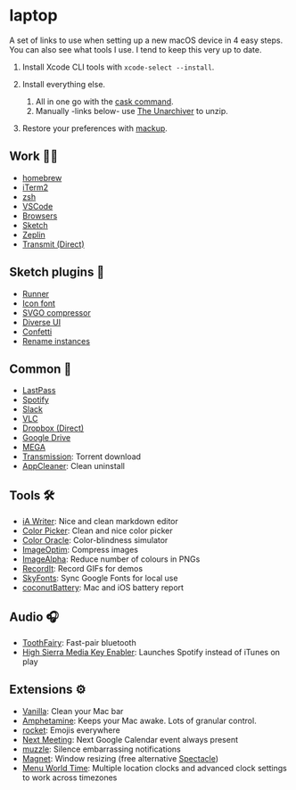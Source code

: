 # laptop

A set of links to use when setting up a new macOS device in 4 easy steps.  
You can also see what tools I use. I tend to keep this very up to date.

1. Install Xcode CLI tools with `xcode-select --install`.

2. Install everything else.
   1. All in one go with the [cask command](cask.md).
   2. Manually -links below- use [The Unarchiver](https://theunarchiver.com/) to unzip.

3. Restore your preferences with [mackup](https://github.com/lra/mackup).

## Work 👨‍💻

- [homebrew](https://brew.sh/)
- [iTerm2](https://www.iterm2.com/)
- [zsh](https://ohmyz.sh/)
- [VSCode](https://code.visualstudio.com/Download)
- [Browsers](http://outdatedbrowser.com/en)
- [Sketch](https://www.sketchapp.com/)
- [Zeplin](https://zeplin.io/)
- [Transmit (Direct)](https://download.panic.com/transmit/Transmit%204.4.13.zip)

## Sketch plugins 💎

- [Runner](https://sketchrunner.com/)
- [Icon font](https://github.com/keremciu/sketch-iconfont)
- [SVGO compressor](https://github.com/BohemianCoding/svgo-compressor)
- [Diverse UI](https://github.com/reneepadgham/diverseui-sketch-plugin)
- [Confetti](http://www.sketchconfetti.com/)
- [Rename instances](https://github.com/exevil/sketch-rename-instances)

## Common 💃

- [LastPass](https://lastpass.com/download/)
- [Spotify](https://www.spotify.com/uk/download/other/)
- [Slack](https://slack.com/intl/es/downloads/osx)
- [VLC](https://www.videolan.org/vlc/download-macosx.en-GB.html)
- [Dropbox (Direct)](https://www.dropbox.com/en_GB/downloading)
- [Google Drive](https://www.google.com/drive/download/)
- [MEGA](https://mega.nz/sync)
- [Transmission](https://transmissionbt.com/): Torrent download
- [AppCleaner](https://freemacsoft.net/appcleaner/): Clean uninstall

## Tools 🛠️

- [iA Writer](https://ia.net/writer): Nice and clean markdown editor
- [Color Picker](https://itunes.apple.com/gb/app/color-picker/id641027709?mt=12): Clean and nice color picker
- [Color Oracle](https://colororacle.org/): Color-blindness simulator
- [ImageOptim](https://imageoptim.com/mac): Compress images
- [ImageAlpha](https://pngmini.com/): Reduce number of colours in PNGs
- [RecordIt](http://recordit.co/): Record GIFs for demos
- [SkyFonts](https://www.monotype.com/products/skyfonts/): Sync Google Fonts for local use
- [coconutBattery](https://www.coconut-flavour.com/coconutbattery/): Mac and iOS battery report

## Audio 🎧

- [ToothFairy](https://itunes.apple.com/gb/app/toothfairy/id1191449274?mt=12): Fast-pair bluetooth
- [High Sierra Media Key Enabler](http://milgra.com/high-sierra-media-key-enabler.html): Launches Spotify instead of iTunes on play

## Extensions ⚙️

- [Vanilla](https://matthewpalmer.net/vanilla/): Clean your Mac bar
- [Amphetamine](https://apps.apple.com/us/app/amphetamine/id937984704): Keeps your Mac awake. Lots of granular control.
- [rocket](https://matthewpalmer.net/rocket/): Emojis everywhere
- [Next Meeting](https://itunes.apple.com/us/app/next-meeting/id1017470484): Next Google Calendar event always present
- [muzzle](https://muzzleapp.com/): Silence embarrassing notifications
- [Magnet](https://apps.apple.com/app/id441258766): Window resizing (free alternative [Spectacle](https://www.spectacleapp.com/))
- [Menu World Time](https://apps.apple.com/gb/app/menu-world-time/id1446377255?mt=12): Multiple location clocks and advanced clock settings to work across timezones

